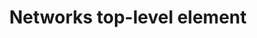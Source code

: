 ---
title: Networks top-level element
keywords: compose, compose specification
fetch_remote:
  line_start: 2
  line_end: -1
---